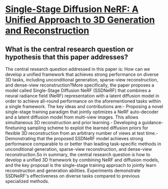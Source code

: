 # [Single-Stage Diffusion NeRF: A Unified Approach to 3D Generation and   Reconstruction](https://arxiv.org/abs/2304.06714)

## What is the central research question or hypothesis that this paper addresses?

The central research question addressed in this paper is: How can we develop a unified framework that achieves strong performance on diverse 3D tasks, including unconditional generation, sparse-view reconstruction, and dense-view reconstruction?More specifically, the paper proposes a model called Single-Stage Diffusion NeRF (SSDNeRF) that combines a neural radiance field (NeRF) representation with a latent diffusion model in order to achieve all-round performance on the aforementioned tasks within a single framework. The key ideas and contributions are:- Proposing a novel single-stage training paradigm that jointly optimizes a NeRF auto-decoder and a latent diffusion model from multi-view images. This allows simultaneous 3D reconstruction and prior learning.- Developing a guidance-finetuning sampling scheme to exploit the learned diffusion priors for flexible 3D reconstruction from an arbitrary number of views at test time.- Demonstrating that the proposed SSDNeRF model achieves strong performance comparable to or better than leading task-specific methods in unconditional generation, sparse-view reconstruction, and dense-view reconstruction.So in summary, the central research question is how to develop a unified 3D framework by combining NeRF and diffusion models, and the key proposal is the single-stage training approach to jointly learn reconstruction and generation abilities. Experiments demonstrate SSDNeRF's effectiveness on diverse tasks compared to previous specialized methods.

